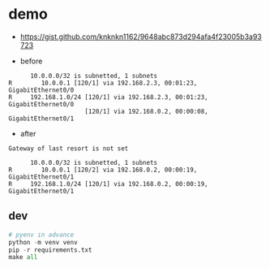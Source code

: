 # demo

+ https://gist.github.com/knknkn1162/9648abc873d294afa4f23005b3a93723

+ before

```
      10.0.0.0/32 is subnetted, 1 subnets
R        10.0.0.1 [120/1] via 192.168.2.3, 00:01:23, GigabitEthernet0/0
R     192.168.1.0/24 [120/1] via 192.168.2.3, 00:01:23, GigabitEthernet0/0
                     [120/1] via 192.168.0.2, 00:00:08, GigabitEthernet0/1
```

+ after

```
Gateway of last resort is not set

      10.0.0.0/32 is subnetted, 1 subnets
R        10.0.0.1 [120/2] via 192.168.0.2, 00:00:19, GigabitEthernet0/1
R     192.168.1.0/24 [120/1] via 192.168.0.2, 00:00:19, GigabitEthernet0/1
```

## dev


```py
# pyenv in advance
python -m venv venv
pip -r requirements.txt
make all
```